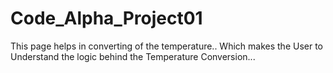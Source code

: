 # Code_Alpha_Project01
This page helps in converting of the temperature.. Which makes the User to Understand  the logic behind the Temperature Conversion... 
